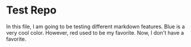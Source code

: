 # Test Repo

In this file, I am going to be testing different markdown features. 
Blue is a very cool color. However, red used to be my favorite. Now, I don't have a favorite.
